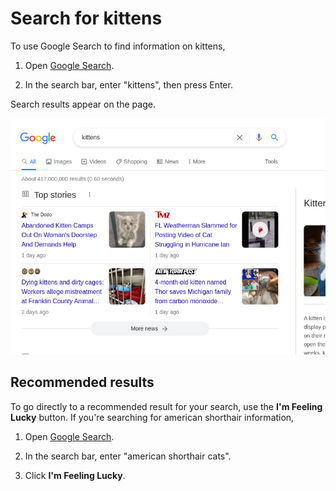 # Search for kittens

To use Google Search to find information on kittens,

1.  Open [Google Search](https://www.google.com).

    [comment]: # (action {"testId":"process-search-kittens", "action":"startRecording", "overwrite":false, "filename":"results.gif", "fps":15})
    [comment]: # (action {"testId":"process-search-kittens", "action":"goTo", "uri":"www.google.com"})

2.  In the search bar, enter "kittens", then press Enter.

    [comment]: # (action {"testId":"process-search-kittens", "action":"moveMouse", "css":"#gbqfbb", "alignH": "center", "alignV": "center"})
    [comment]: # (action {"testId":"process-search-kittens", "action":"wait", "duration":"5000"})
    [comment]: # (action {"testId":"process-search-kittens", "action":"moveMouse", "css":"[title=Search]", "alignV": "center"})
    [comment]: # (action {"testId":"process-search-kittens", "action":"type", "css":"[title=Search]", "keys":"kittens", "trailingSpecialKey":"Enter"})
    [comment]: # (action {"testId":"process-search-kittens", "action":"wait", "duration":"5000"})
    [comment]: # (action {"testId":"process-search-kittens", "action":"scroll", "y": 300})
    [comment]: # (action {"testId":"process-search-kittens", "action":"stopRecording"})
    [comment]: # (action {"testId":"process-search-kittens", "action":"screenshot", "filename":"results.png", "matchPrevious": true, "matchThreshold": 0.1})

Search results appear on the page.

![Search results for 'kittens'.](results.png)

## Recommended results

To go directly to a recommended result for your search, use the **I'm Feeling Lucky** button. If you're searching for american shorthair information,

[comment]: # (action {"testId":"text-match-lucky", "action":"goTo", "uri":"www.google.com"})
[comment]: # (action {"testId":"text-match-lucky", "action":"matchText", "css":"#gbqfbb", "text":"I'm Feeling Lucky"})

1.  Open [Google Search](https://www.google.com).

    [comment]: # (action {"testId":"process-lucky-shorthair", "action":"goTo", "uri":"www.google.com"})

2.  In the search bar, enter "american shorthair cats".

    [comment]: # (action {"testId":"process-lucky-shorthair", "action":"type", "css":"[title=Search]", "keys":"american shorthair cats"})

3.  Click **I'm Feeling Lucky**.

    [comment]: # (action {"testId":"process-lucky-shorthair", "action":"click", "css":"#gbqfbb"})